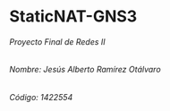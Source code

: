 # StaticNAT-GNS3


###### Proyecto Final de Redes II
###### Nombre: Jesús Alberto Ramírez Otálvaro
###### Código: 1422554
